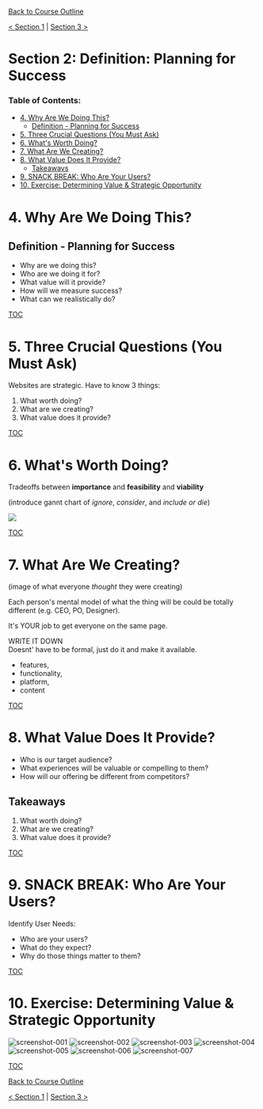 [Back to Course Outline](../README.md)  

[< Section 1](../notes/notes-section-01.md) | [Section 3 >](../notes/notes-section-03.md)  

# Section 2: Definition: Planning for Success <!-- omit in toc -->

### Table of Contents:  

- [4. Why Are We Doing This?](#4-why-are-we-doing-this)
  - [Definition - Planning for Success](#definition---planning-for-success)
- [5. Three Crucial Questions (You Must Ask)](#5-three-crucial-questions-you-must-ask)
- [6. What's Worth Doing?](#6-whats-worth-doing)
- [7. What Are We Creating?](#7-what-are-we-creating)
- [8. What Value Does It Provide?](#8-what-value-does-it-provide)
  - [Takeaways](#takeaways)
- [9. SNACK BREAK: Who Are Your Users?](#9-snack-break-who-are-your-users)
- [10. Exercise: Determining Value & Strategic Opportunity](#10-exercise-determining-value--strategic-opportunity)

# 4. Why Are We Doing This?

## Definition - Planning for Success

- Why are we doing this?
- Who are we doing it for?
- What value will it provide?
- How will we measure success?
- What can we realistically do?

[TOC](#Table-of-Contents)  

# 5. Three Crucial Questions (You Must Ask)

Websites are strategic. Have to know 3 things:

1. What worth doing?
2. What are we creating?
3. What value does it provide?

[TOC](#Table-of-Contents)  

# 6. What's Worth Doing?

Tradeoffs between **importance** and **feasibility** and **viability**  

(introduce gannt chart of *ignore*, *consider*, and *include or die*)

![](../img/)

[TOC](#Table-of-Contents)  

# 7. What Are We Creating?

(image of what everyone _thought_ they were creating)

Each person's mental model of what the thing will be could be totally different (e.g. CEO, PO, Designer).  

It's YOUR job to get everyone on the same page.  

WRITE IT DOWN  
Doesnt' have to be formal, just do it and make it available.  
- features, 
- functionality, 
- platform, 
- content

[TOC](#Table-of-Contents)  

# 8. What Value Does It Provide?

- Who is our target audience?
- What experiences will be valuable or compelling to them?
- How will our offering be different from competitors?

## Takeaways

1. What worth doing?
2. What are we creating?
3. What value does it provide?

[TOC](#Table-of-Contents)  

# 9. SNACK BREAK: Who Are Your Users?

Identify User Needs:  
- Who are your users?
- What do they expect?
- Why do those things matter to them?

[TOC](#Table-of-Contents)  

# 10. Exercise: Determining Value & Strategic Opportunity

![screenshot-001](../img/screenshots-001.jpg)
![screenshot-002](../img/screenshots-002.jpg)
![screenshot-003](../img/screenshots-003.jpg)
![screenshot-004](../img/screenshots-004.jpg)
![screenshot-005](../img/screenshots-005.jpg)
![screenshot-006](../img/screenshots-006.jpg)
![screenshot-007](../img/screenshots-007.jpg)

[TOC](#Table-of-Contents)  

[Back to Course Outline](../README.md)  

[< Section 1](../notes/notes-section-01.md) | [Section 3 >](../notes/notes-section-03.md)  

